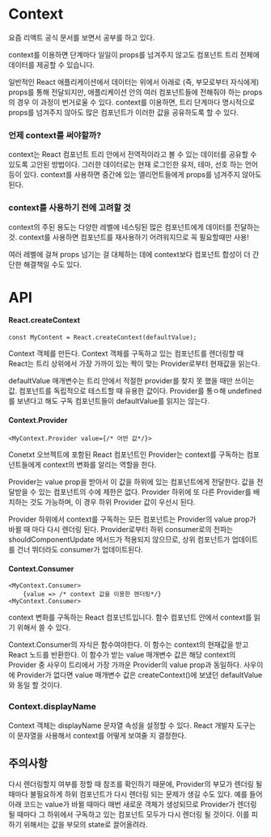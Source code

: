 # Context

요즘 리액트 공식 문서를 보면서 공부를 하고 있다.

context를 이용하면 단계마다 일일이 props를 넘겨주지 않고도 컴포넌트 트리 전체에 데이터를 제공할 수 있습니다.

일반적인 React 애플리케이션에서 데이터는 위에서 아래로 (즉, 부모로부터 자식에게) props를 통해 전달되지만, 애플리케이션 안의 여러 컴포넌트들에 전해줘야 하는 props의 경우 이 과정이 번거로울 수 있다. context를 이용하면, 트리 단계마다 명시적으로 props를 넘겨주지 않아도 많은 컴포넌트가 이러한 값을 공유하도록 할 수 있다.


### 언제 context를 써야할까?

context는 React 컴포넌트 트리 안에서 전역적이라고 볼 수 있는 데이터를 공유할 수 있도록 고안된 방법이다. 그러한 데이터로는 현재 로그인한 유저, 테마, 선호 하는 언어 등이 있다.
context를 사용하면 중간에 있는 엘리먼트들에게 props를 넘겨주지 않아도 된다.

### context를 사용하기 전에 고려할 것

context의 주된 용도는 다양한 레벨에 네스팅된 많은 컴포넌트에게 데이터를 전달하는 것. context를 사용하면 컴포넌트를 재사용하기 어려워지므로 꼭 필요할때만 사용!

여러 레벨에 걸쳐 props 넘기는 걸 대체하는 데에 context보다 컴포넌트 합성이 더 간단한 해결책일 수도 있다.


# API

#### React.createContext

    const MyContent = React.createContext(defaultValue);

Context 객체를 만든다. Context 객체를 구독하고 있는 컴포넌트를 렌더링할 때 React는 트리 상위에서 가장 가까이 있는 짝이 맞는 Provider로부터 현재값을 읽는다.

defaultValue 매개변수는 트리 안에서 적절한 provider를 찾지 못 했을 때만 쓰이는 값. 컴포넌트를 독립적으로 테스트할 때 유용한 값이다. Provider를 통ㅇ해 undefined를 보낸다고 해도 구독 컴포넌트들이 defaultValue를 읽지는 않는다.

#### Context.Provider

    <MyContext.Provider value={/* 어떤 값*/}>

Conetxt 오브젝트에 포함된 React 컴포넌트인 Provider는 context를 구독하는 컴포넌트들에게 context의 변화를 알리는 역할을 한다.

Provider는 value prop을 받아서 이 값을 하위에 있는 컴포넌트에게 전달한다. 값을 전달받을 수 있는 컴포넌트의 수에 제한은 없다. Provider 하위에 또 다른 Provider를 배치하는 것도 가능하며, 이 경우 하위 Provider 값이 우선시 된다.

Provider 하위에서 context를 구독하는 모든 컴포넌트는 Provider의 value prop가 바뀔 때 마다 다시 렌더링 된다. Provider로부터  하위 consumer로의 전파는 shouldComponentUpdate 메서드가 적용되지 않으므로, 상위 컴포넌트가 업데이트를 건너 뛰더라도 consumer가 업데이트된다.


#### Context.Consumer

    <MyContext.Consumer>
        {value => /* context 값을 이용한 렌더링*/}
    <MyContext.Consumer>

context 변화를 구독하는 React 컴포넌트입니다. 함수 컴포넌트 안에서 context를 읽기 위해서 쓸 수 있다.

Context.Consumer의 자식은 함수여야한다. 이 함수는 context의 현재값을 받고 React 노드를 반환한다. 이 함수가 받는 value 매개변수 값은 해당 context의 Provider 중 사우이 트리에서 가장 가까운 Provider의 value prop과 동일하다. 사우이에 Provider가 없다면 value 매개변수 값은 createContext()에 보냈던 defaultValue와 동일 할 것이다.

### Context.displayName

Context 객체는 displayName 문자열 속성을 설정할 수 있다. React 개발자 도구는 이 문자열을 사용해서 context를 어떻게 보여줄 지 결정한다.


## 주의사항

다시 렌더링할지 여부를 정할 때 참조를 확인하기 때문에, Provider의 부모가 렌더링 될 때마다 불필요하게 하위 컴포넌트가 다시 렌더링 되는 문제가 생길 수도 있다. 예를 들어 아래 코드는 value가 바뀔 때마다 매번 새로운 객체가 생성되므로 Provider가 렌더링 될 때마다 그 하위에서 구독하고 있는 컴포넌트 모두가 다시 렌더링 될 것이다.
이를 피하기 위해서는 값을 부모의 state로 끌어올려라.